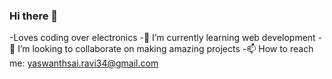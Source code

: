 ### Hi there 👋
-Loves coding over electronics
-🌱 I’m currently learning web development
-👯 I’m looking to collaborate on making amazing projects
-📫 How to reach me: yaswanthsai.ravi34@gmail.com


